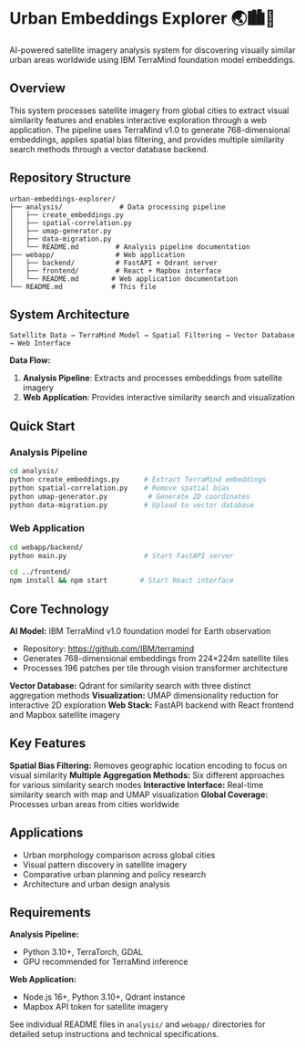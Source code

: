 # Urban Embeddings Explorer 🌏🏙️🔎

AI-powered satellite imagery analysis system for discovering visually similar urban areas worldwide using IBM TerraMind foundation model embeddings.

## Overview

This system processes satellite imagery from global cities to extract visual similarity features and enables interactive exploration through a web application. The pipeline uses TerraMind v1.0 to generate 768-dimensional embeddings, applies spatial bias filtering, and provides multiple similarity search methods through a vector database backend.

## Repository Structure

```
urban-embeddings-explorer/
├── analysis/              # Data processing pipeline
│   ├── create_embeddings.py
│   ├── spatial-correlation.py
│   ├── umap-generator.py
│   ├── data-migration.py
│   └── README.md         # Analysis pipeline documentation
├── webapp/               # Web application
│   ├── backend/          # FastAPI + Qdrant server
│   ├── frontend/         # React + Mapbox interface
│   └── README.md        # Web application documentation
└── README.md            # This file
```

## System Architecture

```
Satellite Data → TerraMind Model → Spatial Filtering → Vector Database → Web Interface
```

**Data Flow:**

1. **Analysis Pipeline**: Extracts and processes embeddings from satellite imagery
2. **Web Application**: Provides interactive similarity search and visualization

## Quick Start

### Analysis Pipeline

```bash
cd analysis/
python create_embeddings.py      # Extract TerraMind embeddings
python spatial-correlation.py    # Remove spatial bias
python umap-generator.py          # Generate 2D coordinates
python data-migration.py         # Upload to vector database
```

### Web Application

```bash
cd webapp/backend/
python main.py                   # Start FastAPI server

cd ../frontend/
npm install && npm start        # Start React interface
```

## Core Technology

**AI Model:** IBM TerraMind v1.0 foundation model for Earth observation

- Repository: https://github.com/IBM/terramind
- Generates 768-dimensional embeddings from 224×224m satellite tiles
- Processes 196 patches per tile through vision transformer architecture

**Vector Database:** Qdrant for similarity search with three distinct aggregation methods
**Visualization:** UMAP dimensionality reduction for interactive 2D exploration
**Web Stack:** FastAPI backend with React frontend and Mapbox satellite imagery

## Key Features

**Spatial Bias Filtering:** Removes geographic location encoding to focus on visual similarity
**Multiple Aggregation Methods:** Six different approaches for various similarity search modes
**Interactive Interface:** Real-time similarity search with map and UMAP visualization
**Global Coverage:** Processes urban areas from cities worldwide

## Applications

- Urban morphology comparison across global cities
- Visual pattern discovery in satellite imagery
- Comparative urban planning and policy research
- Architecture and urban design analysis

## Requirements

**Analysis Pipeline:**

- Python 3.10+, TerraTorch, GDAL
- GPU recommended for TerraMind inference

**Web Application:**

- Node.js 16+, Python 3.10+, Qdrant instance
- Mapbox API token for satellite imagery

See individual README files in `analysis/` and `webapp/` directories for detailed setup instructions and technical specifications.
